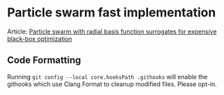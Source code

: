 # Particle swarm fast implementation

Article: [Particle swarm with radial basis function surrogates for expensive black-box optimization](https://acl.inf.ethz.ch/teaching/fastcode/2022/project/project-ideas/particle-swarm.pdf)

## Code Formatting 

Running `git config --local core.hooksPath .githooks` will enable the githooks which use Clang Format to cleanup modified files. Please opt-in.

